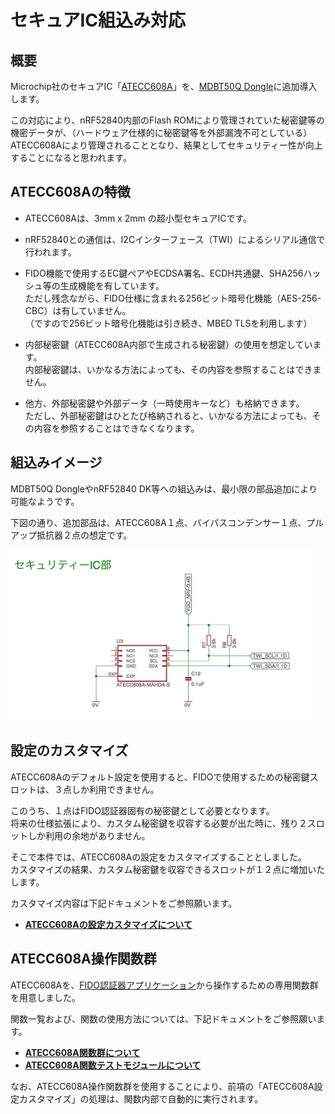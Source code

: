 # セキュアIC組込み対応

## 概要
Microchip社のセキュアIC「[ATECC608A](https://www.mouser.jp/ProductDetail/Microchip-Technology/ATECC608A-MAHDA-T?qs=sGAEpiMZZMve4%2FbfQkoj%252BNx3hPbDs5d66otQ2I4K6nk%3D)」を、[MDBT50Q Dongle](../FIDO2Device/MDBT50Q_Dongle/README.md)に追加導入します。

この対応により、nRF52840内部のFlash ROMにより管理されていた秘密鍵等の機密データが、（ハードウェア仕様的に秘密鍵等を外部漏洩不可としている）ATECC608Aにより管理されることとなり、結果としてセキュリティー性が向上することになると思われます。<br>

## ATECC608Aの特徴

- ATECC608Aは、3mm x 2mm の超小型セキュアICです。

- nRF52840との通信は、I2Cインターフェース（TWI）によるシリアル通信で行われます。

- FIDO機能で使用するEC鍵ペアやECDSA署名、ECDH共通鍵、SHA256ハッシュ等の生成機能を有しています。<br>
ただし残念ながら、FIDO仕様に含まれる256ビット暗号化機能（AES-256-CBC）は有していません。<br>
（ですので256ビット暗号化機能は引き続き、MBED TLSを利用します）

- 内部秘密鍵（ATECC608A内部で生成される秘密鍵）の使用を想定しています。<br>
内部秘密鍵は、いかなる方法によっても、その内容を参照することはできません。

- 他方、外部秘密鍵や外部データ（一時使用キーなど）も格納できます。<br>
ただし、外部秘密鍵はひとたび格納されると、いかなる方法によっても、その内容を参照することはできなくなります。

## 組込みイメージ

MDBT50Q DongleやnRF52840 DK等への組込みは、最小限の部品追加により可能なようです。

下図の通り、追加部品は、ATECC608A１点、バイパスコンデンサー１点、プルアップ抵抗器２点の想定です。

<img src="assets/0021.png" width="480">

## 設定のカスタマイズ

ATECC608Aのデフォルト設定を使用すると、FIDOで使用するための秘密鍵スロットは、３点しか利用できません。

このうち、１点はFIDO認証器固有の秘密鍵として必要となります。<br>
将来の仕様拡張により、カスタム秘密鍵を収容する必要が出た時に、残り２スロットしか利用の余地がありません。

そこで本件では、ATECC608Aの設定をカスタマイズすることとしました。<br>
カスタマイズの結果、カスタム秘密鍵を収容できるスロットが１２点に増加いたします。

カスタマイズ内容は下記ドキュメントをご参照願います。
- <b>[ATECC608Aの設定カスタマイズについて](../Research/CRYPTOAUTH/CRYPTOAUTHCONF.md)</b>

## ATECC608A操作関数群

ATECC608Aを、[FIDO認証器アプリケーション](../nRF5_SDK_v15.3.0)から操作するための専用関数群を用意しました。

関数一覧および、関数の使用方法については、下記ドキュメントをご参照願います。
- <b>[ATECC608A関数群について](../Research/CRYPTOAUTH/CRYPTOAUTHFUNC.md)</b>
- <b>[ATECC608A関数テストモジュールについて](../Research/CRYPTOAUTH/CRYPTOAUTHTEST.md)</b>

なお、ATECC608A操作関数群を使用することにより、前項の「ATECC608A設定カスタマイズ」の処理は、関数内部で自動的に実行されます。
